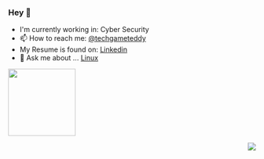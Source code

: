 ### Hey 👋
- I'm currently working in: Cyber Security 
- 📫 How to reach me: [@techgameteddy](https://twitter.com/techgameteddy) 
- My Resume is found on: [Linkedin](https://linkedin.com/in/tmeralus)
- 💬 Ask me about ... [Linux]()

<a href="https://www.meralus.com/"><img height="137px" src="https://github-readme-stats.vercel.app/api?username=tmeralus&hide_title=true&hide_border=true&show_icons=true&include_all_commits=true&count_private=true&line_height=21&text_color=000&icon_color=000&bg_color=0,ea6161,ffc64d,fffc4d,52fa5a&theme=graywhite" /><!-- f-->


<img align="right" src="https://github-readme-stats.vercel.app/api?username=tmeralus&show_icons=true&count_private=true&hide=contribs&include_all_commits=true&theme=highcontrast&bg_color=30,D21034,00209F" />
<!--
**tmeralus/tmeralus** is a ✨ _special_ ✨ repository because its `README.md` (this file) appears on your GitHub profile.

Here are some ideas to get you started:

- 🔭 I’m currently working on ...
- 🌱 I’m currently learning ...
- 👯 I’m looking to collaborate on ...
- 🤔 I’m looking for help with ...
- 💬 Ask me about ...
- 📫 How to reach me: .[@techgameteddy](https://twitter.com/techgameteddy)..
- 😄 Pronouns: ...
- ⚡ Fun fact: ...
-->
